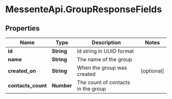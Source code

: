 # MessenteApi.GroupResponseFields

## Properties

Name | Type | Description | Notes
------------ | ------------- | ------------- | -------------
**id** | **String** | Id string in UUID format | 
**name** | **String** | The name of the group | 
**created_on** | **String** | When the group was created | [optional] 
**contacts_count** | **Number** | The count of contacts in the group | 


